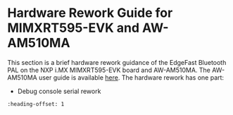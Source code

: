 # Hardware Rework Guide for MIMXRT595-EVK and AW-AM510MA

This section is a brief hardware rework guidance of the EdgeFast Bluetooth PAL on the NXP i.MX MIMXRT595-EVK board and AW-AM510MA. The AW-AM510MA user guide is available [here](https://www.azurewave.com/img/nxp/AW-AM510MA_DS_DF_A_STD.pdf). The hardware rework has one part:

-   Debug console serial rework


```{include} ../topics/hardware_rework_007.md
:heading-offset: 1
```

